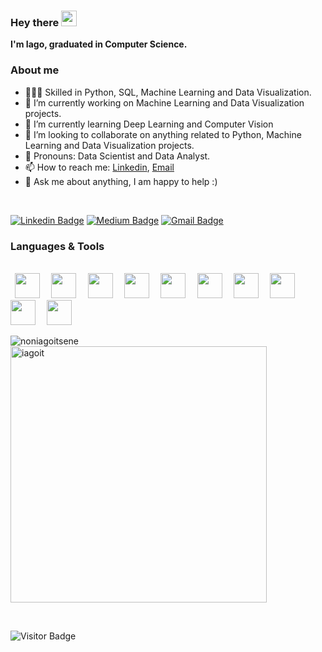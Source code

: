 ### Hey there <img src="https://media.giphy.com/media/hvRJCLFzcasrR4ia7z/giphy.gif" width="25px">

**I'm Iago, graduated in Computer Science.**

### About me
- 👨🏼‍💻 Skilled in Python, SQL, Machine Learning and Data Visualization.
- 🔭 I’m currently working on Machine Learning and Data Visualization projects.
- 🌱 I’m currently learning Deep Learning and Computer Vision
- 🤝 I’m looking to collaborate on anything related to Python, Machine Learning and Data Visualization projects.
- 🧸 Pronouns: Data Scientist and Data Analyst.
- 📫 How to reach me: [Linkedin](https://www.linkedin.com/in/iagoteixeira), [Email](mailto:iago.sty@gmail.com)
- 💬 Ask me about anything, I am happy to help :)

<br />

[![Linkedin Badge](https://img.shields.io/badge/-iagoit-blue?style=flat-square&logo=Linkedin&logoColor=white&link=https://www.linkedin.com/in/iagoteixeira)](https://www.linkedin.com/in/iagoteixeira)
[![Medium Badge](https://img.shields.io/badge/-@iagoitz-03a57a?style=flat-square&labelColor=000000&logo=Medium&link=https://iagoitz.medium.com/)](https://iagoitz.medium.com/)
[![Gmail Badge](https://img.shields.io/badge/-iago.sty@gmail.com-c14438?style=flat-square&logo=Gmail&logoColor=white&link=mailto:iago.sty@gmail.com)](mailto:iago.sty@gmail.com)

### Languages & Tools
<br>
<code> <img height="40" src="https://www.vectorlogo.zone/logos/python/python-icon.svg"> </code>
<code> <img height="40" src="https://www.vectorlogo.zone/logos/microsoft_powerbi/microsoft_powerbi-icon.svg"> </code>
<code> <img height="40" src="https://raw.githubusercontent.com/gilbarbara/logos/master/logos/tableau-icon.svg"> </code>
<code> <img height="40" src="https://www.vectorlogo.zone/logos/google_analytics/google_analytics-icon.svg"> </code>
<code> <img height="40" src="https://www.vectorlogo.zone/logos/mysql/mysql-icon.svg"> </code>
<code> <img height="40" src="https://www.vectorlogo.zone/logos/apache_hadoop/apache_hadoop-icon.svg"> </code>
<code> <img height="40" src="https://www.vectorlogo.zone/logos/mongodb/mongodb-icon.svg"> </code>
<code> <img height="40" src="https://www.vectorlogo.zone/logos/git-scm/git-scm-icon.svg"> </code>
<code> <img height="40" src="https://www.vectorlogo.zone/logos/github/github-icon.svg"> </code>
<code> <img height="40" src="https://www.vectorlogo.zone/logos/gitlab/gitlab-icon.svg"> </code>


<p><img align="left" src="https://github-readme-stats.vercel.app/api/top-langs?username=iagoit&show_icons=true&locale=en&layout=compact&theme=tokyonight&exclude_repo=ProjetoIntegrador" alt="noniagoitsene" /></p>
<p>&nbsp;<img align="center" src="https://github-readme-stats.vercel.app/api?username=iagoit&show_icons=true&locale=en&theme=tokyonight" alt="iagoit" width="410" /></p>

<br>

![Visitor Badge](https://visitor-badge.laobi.icu/badge?page_id=iagoit.iagoit)
